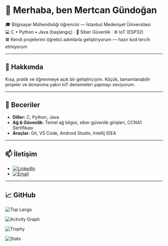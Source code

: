 <h1 aling="center"> 👋 Merhaba, ben Mertcan Gündoğan </h1>

🎓 Bilgisayar Mühendisliği öğrencisi — İstanbul Medeniyet Üniversitesi  
💻 C • Python • Java (başlangıç) · 🔐 Siber Güvenlik · ⚙️ IoT (ESP32)  
🛠️ Kendi projelerimi öğretici adımlarla geliştiriyorum — hazır kod tercih etmiyorum

---

## 🚀 Hakkımda
Kısa, pratik ve öğrenmeye açık bir geliştiriciyim. Küçük, tamamlanabilir projeler ve donanıma yakın IoT denemeleri yapmayı seviyorum.

---

## 🔧 Beceriler
- **Diller:** C, Python, Java
- **Ağ & Güvenlik:** Temel ağ bilgisi, siber güvenlik girişleri, CCNA1 Sertifikası
- **Araçlar:** Git, VS Code, Android Studio, Intellij IDEA

---

## 📫 İletişim
- [![LinkedIn](https://img.shields.io/badge/LinkedIn-0077B5?style=for-the-badge&logo=linkedin&logoColor=white)](https://www.linkedin.com/in/mertcan-gundogan)
- [![Email](https://img.shields.io/badge/Email-D14836?style=for-the-badge&logo=gmail&logoColor=white)](mailto:mertcangndn@gmail.com)

---

## 📈 GitHub

![Top Langs](https://github-readme-stats.vercel.app/api/top-langs/?username=mertcangndn&layout=compact)

![Activity Graph](https://github-readme-activity-graph.vercel.app/graph?username=mertcangndn&theme=github)

![Trophy](https://github-profile-trophy.vercel.app/?username=mertcangndn&theme=onestar&column=4)

![Stats](https://github-readme-stats.vercel.app/api?username=mertcangndn&show_icons=true)
